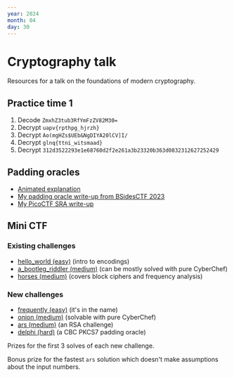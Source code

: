 ```yaml
---
year: 2024
month: 04
day: 30
---
```

# Cryptography talk

Resources for a talk on the foundations of modern cryptography.

## Practice time 1

1. Decode `ZmxhZ3tub3RfYmFzZV82M30=`
2. Decrypt `uapv{rpthpg_hjrzh}`
3. Decrypt `Ao(mgHZs$UEb&NgDIYA20lCV]I/`
4. Decrypt `glnq{ttni_witsmaad}`
5. Decrypt `312d3522293e1e68760d2f2e261a3b23320b363d0832312627252429`

## Padding oracles

- [Animated explanation](https://dylanpindur.com/blog/padding-oracles-an-animated-primer/)
- [My padding oracle write-up from BSidesCTF 2023](https://stackotter.dev/blog/bsides-brisbane-2023-writeups-part-1#neo-crypto---300-points)
- [My PicoCTF SRA write-up](https://stackotter.dev/blog/picoctf-2023-sra-writeup)

## Mini CTF

### Existing challenges

- [hello_world (easy)](https://ctf.stackotter.dev/challenges#hello_world-1) (intro to encodings)
- [a_bootleg_riddler (medium)](https://ctf.stackotter.dev/challenges#a_bootleg_riddler-6) (can be mostly solved with pure CyberChef)
- [horses (medium)](https://ctf.stackotter.dev/challenges#horses-12) (covers block ciphers and frequency analysis)

### New challenges

- [frequently (easy)](https://ctf.stackotter.dev/challenges#frequently-33) (it's in the name)
- [onion (medium)](https://ctf.stackotter.dev/challenges#onion-32) (solvable with pure CyberChef)
- [ars (medium)](https://ctf.stackotter.dev/challenges#ars-30) (an RSA challenge)
- [delphi (hard)](https://ctf.stackotter.dev/challenges#delphi-31) (a CBC PKCS7 padding oracle)

Prizes for the first 3 solves of each new challenge.

Bonus prize for the fastest `ars` solution which doesn't make assumptions about the input numbers.
